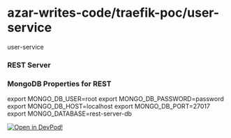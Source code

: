 # azar-writes-code/traefik-poc/user-service
user-service


### REST Server





    
### MongoDB Properties for REST
export MONGO_DB_USER=root
export MONGO_DB_PASSWORD=password
export MONGO_DB_HOST=localhost
export MONGO_DB_PORT=27017
export MONGO_DATABASE=rest-server-db
    








[![Open in DevPod!](https://devpod.sh/assets/open-in-devpod.svg)](https://devpod.sh/open#https://github.com/azar-writes-code/traefik-poc/user-service)